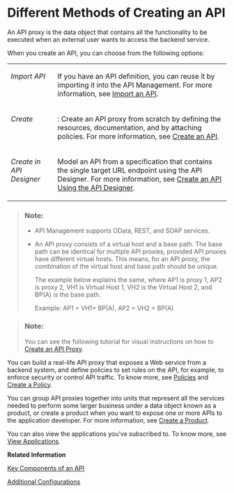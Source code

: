 <!-- loio4ac0431ddc80469ca31dcd938edc9076 -->

# Different Methods of Creating an API

An API proxy is the data object that contains all the functionality to be executed when an external user wants to access the backend service.

When you create an API, you can choose from the following options:


<table>
<tr>
<td valign="top">

*Import API*



</td>
<td valign="top">

If you have an API definition, you can reuse it by importing it into the API Management. For more information, see [Import an API](import-an-api-9342a93.md).



</td>
</tr>
<tr>
<td valign="top">

*Create*



</td>
<td valign="top">

: Create an API proxy from scratch by defining the resources, documentation, and by attaching policies. For more information, see [Create an API](create-an-api-c0842d5.md).



</td>
</tr>
<tr>
<td valign="top">

*Create in API Designer*



</td>
<td valign="top">

Model an API from a specification that contains the single target URL endpoint using the API Designer. For more information, see [Create an API Using the API Designer](create-an-api-using-the-api-designer-26e1bbd.md).



</td>
</tr>
</table>

> ### Note:  
> -   API Management supports OData, REST, and SOAP services.
> -   An API proxy consists of a virtual host and a base path. The base path can be identical for multiple API proxies, provided API proxies have different virtual hosts. This means, for an API proxy, the combination of the virtual host and base path should be unique.
> 
>     The example below explains the same, where AP1 is proxy 1, AP2 is proxy 2, VH1 is Virtual Host 1, VH2 is the Virtual Host 2, and BP\(A\) is the base path.
> 
>     Example: AP1 = VH1+ BP\(A\), AP2 = VH2 + BP\(A\)

> ### Note:  
> You can see the following tutorial for visual instructions on how to [Create an API Proxy](https://developers.sap.com/tutorials/hcp-apim-create-api.html).

You can build a real-life API proxy that exposes a Web service from a backend system, and define policies to set rules on the API, for example, to enforce security or control API traffic. To know more, see [Policies](policies-7e4f3e5.md) and [Create a Policy](create-a-policy-c90b895.md).

You can group API proxies together into units that represent all the services needed to perform some larger business under a data object known as a product, or create a product when you want to expose one or more APIs to the application developer. For more information, see [Create a Product](create-a-product-d769622.md).

You can also view the applications you’ve subscribed to. To know more, see [View Applications](view-applications-feac368.md).

**Related Information**  


[Key Components of an API](key-components-of-an-api-19c0654.md "This section introduces you to some of the key components of an API that you need to know before building APIs.")

[Additional Configurations](additional-configurations-de7285c.md " ")

